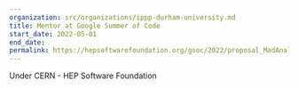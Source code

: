 ```yaml
---
organization: src/organizations/ippp-durham-university.md
title: Mentor at Google Summer of Code
start_date: 2022-05-01
end_date: 
permalink: https://hepsoftwarefoundation.org/gsoc/2022/proposal_MadAnalysis-mcweights.html
---
```

Under CERN - HEP Software Foundation